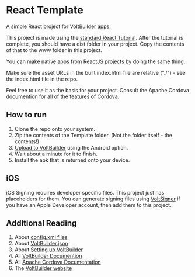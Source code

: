 # React Template
A simple React project for VoltBuilder apps.

This project is made using the [standard React Tutorial](https://reactjs.org/tutorial/tutorial.html).
After the tutorial is complete, you should have a dist folder in your project.
Copy the contents of that to the www folder in this project.

You can make native apps from ReactJS projects by doing the same thing.

Make sure the asset URLs in the built index.html file are relative ("./<path>") - 
see the index.html file in the repo.

Feel free to use it as the basis for your project.
Consult the Apache Cordova documention for all of the features of Cordova.


## How to run

1. Clone the repo onto your system.
1. Zip the contents of the Template folder. (Not the folder itself - the contents!)
1. [Upload to VoltBuilder](https://volt.build/upload/) using the Android option.
1. Wait about a minute for it to finish.
1. Install the apk that is returned onto your device.

## iOS

iOS Signing requires developer specific files. This project just has placeholders for them.
You can generate signing files using [VoltSigner](https://volt.build/certificate/) if you have an Apple Developer account,
then add them to this project.

## Additional Reading
1. About [config.xml files](https://cordova.apache.org/docs/en/latest/config_ref/index.html)
1. About [VoltBuilder.json](https://volt.build/docs/set_up/)
1. About [Setting up VoltBuilder](https://volt.build/docs/set_up/)
1. All [VoltBuilder Documention](https://volt.build/docs/all/)
1. All [Apache Cordova Documentation](https://cordova.apache.org/)
1. The [VoltBuilder website](http://volt.build)
